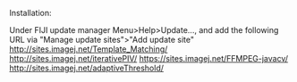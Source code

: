 Installation:

Under FIJI update manager
Menu>Help>Update..., and add the following URL via "Manage update sites">"Add update site"
http://sites.imagej.net/Template_Matching/
http://sites.imagej.net/iterativePIV/ 
https://sites.imagej.net/FFMPEG-javacv/ 
http://sites.imagej.net/adaptiveThreshold/ 
